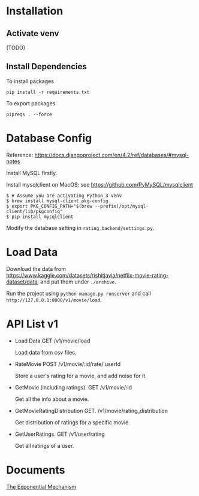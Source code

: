 
# Installation

## Activate venv
(TODO)

## Install Dependencies

To install packages
```shell
pip install -r requirements.txt 
```

To export packages
```shell
pipreqs . --force
```

# Database Config

Reference: https://docs.djangoproject.com/en/4.2/ref/databases/#mysql-notes

Install MySQL firstly.

Install mysqlclient on MacOS: see https://github.com/PyMySQL/mysqlclient
```shell
$ # Assume you are activating Python 3 venv
$ brew install mysql-client pkg-config
$ export PKG_CONFIG_PATH="$(brew --prefix)/opt/mysql-client/lib/pkgconfig"
$ pip install mysqlclient
```

Modify the database setting in `rating_backend/settings.py`.

# Load Data

Download the data from
https://www.kaggle.com/datasets/rishitjavia/netflix-movie-rating-dataset/data, and put them under `./archive`.

Run the project using `python manage.py runserver` and call `http://127.0.0.1:8000/v1/movie/load`.

# API List v1

- Load Data     GET /v1/movie/load
  
  Load data from csv files.

- RateMovie 	POST /v1/movie/:id/rate/   userId
  
  Store a user's rating for a movie, and add noise for it.

- GetMovie (including ratings).  GET  /v1/movie/:id
  
  Get all the info about a movie.

- GetMovieRatingDistribution  GET. /v1/movie/rating_distribution
  
  Get distribution of ratings for a specific movie.

- GetUserRatings. GET /v1/user/rating
  
  Get all ratings of a user.

# Documents

[The Exponential Mechanism](https://programming-dp.com/ch9.html)

